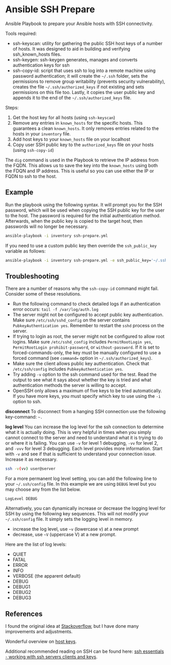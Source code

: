 # Ansible SSH Prepare
Ansible Playbook to prepare your Ansible hosts with SSH connectivity.

Tools required:

- ssh-keyscan: utility for gathering the public SSH host keys of a number of hosts. It was designed to aid in building and verifying ssh_known_hosts files.
- ssh-keygen: ssh-keygen generates, manages and converts authentication keys for ssh
- ssh-copy-id: script that uses ssh to log into a remote machine using password authentication; it will create the `~/.ssh` folder, sets the permissions to remove group writability (prevents security vulnerability), creates the file `~/.ssh/authorized_keys` if not existing and sets permissions on this file too. Lastly, it copies the user public key and appends it to the end of the `~/.ssh/authorized_keys` file.

Steps:

1. Get the host key for all hosts (using `ssh-keyscan`)
2. Remove any entries in `known_hosts` for the specific hosts. This guarantees a clean `known_hosts`. It only removes entries related to the hosts in your `inventory` file.
3. Add host keys to your `known_hosts` file on your localhost
4. Copy user SSH public key to the `authorized_keys` file on your hosts (using `ssh-copy-id`)

The `dig` command is used in the Playbook to retrieve the IP address from the FQDN. This allows us to save the key into the `known_hosts` using both the FDQN and IP address. This is useful so you can use either the IP or FQDN to ssh to the host.

## Example
Run the playbook using the following syntax. It will prompt you for the SSH password, which will be used when copying the SSH public key for the user to the host. The password is required for the initial authentication method. Afterwards, when the public key is copied to the target host, then passwords will no longer be necessary.

```bash
ansible-playbook -i inventory ssh-prepare.yml
```

If you need to use a custom public key then override the `ssh_public_key` variable as follows:

```bash
ansible-playbook -i inventory ssh-prepare.yml -e ssh_public_key='~/.ssh/customkey.pub'
```

## Troubleshooting
There are a number of reasons why the `ssh-copy-id` command might fail. Consider some of these resolutions.

* Run the following command to check detailed logs if an authentication error occurs: `tail -f /var/log/auth.log` 
* The server might not be configured to accept public key authentication. Make sure `/etc/ssh/sshd_config` on the server contains `PubkeyAuthentication yes`. Remember to restart the `sshd` process on the server.
* If trying to login as root, the server might not be configured to allow root logins. Make sure `/etc/sshd_config` includes `PermitRootLogin yes`, `PermitRootLogin prohibit-password`, or `without-password`. If it is set to forced-commands-only, the key must be manually configured to use a forced command (see `command=` option in `~/.ssh/authorized_keys`).
* Make sure the client allows public key authentication. Check that `/etc/ssh/config` includes `PubkeyAuthentication yes`.
* Try adding `-v` option to the ssh command used for the test. Read the output to see what it says about whether the key is tried and what authentication methods the server is willing to accept.
* OpenSSH only allows a maximum of five keys to be tried automatically. If you have more keys, you must specify which key to use using the `-i` option to ssh.


**disconnect**
To disconnect from a hanging SSH connection use the following key-command: `~.`

**log level**
You can increase the log level for the ssh connection to determine what it is actually doing. This is very helpful in times when you simply cannot connect to the server and need to understand what it is trying to do or where it is failing. You can use `-v` for level 1 debugging, `-vv` for level 2, and `-vvv` for level 3 debugging. Each level provides more information. Start with `-v` and see if that is sufficient to understand your connection issue. Increase it as necessary.
```bash
ssh -v(vv) user@server
```

For a more permanent log level setting, you can add the following line to your `~/.ssh/config` file. In this example we are using `DEBUG` level but you may choose any from the list below.
```
LogLevel DEBUG
```

Alternatively, you can dynamically increase or decrease the logging level for SSH by using the following key sequences. This will not modify your `~/.ssh/config` file. It simply sets the logging level in memory.

- increase the log level, use `~v` (lowercase v) at a new prompt
- decrease, use `~V` (uppercase V) at a new prompt.

Here are the list of log levels:
- QUIET
- FATAL
- ERROR
- INFO
- VERBOSE (the apparent default)
- DEBUG
- DEBUG1
- DEBUG2
- DEBUG3


## References
I found the original idea at [Stackoverflow](http://stackoverflow.com/a/39083724), but I have done many improvements and adjustments.

Wonderful overview on [host keys](https://www.ssh.com/ssh/host-key).

Additional recommended reading on SSH can be found here: 
[ssh essentials - working with ssh servers clients and keys](https://www.digitalocean.com/community/tutorials/ssh-essentials-working-with-ssh-servers-clients-and-keys).
